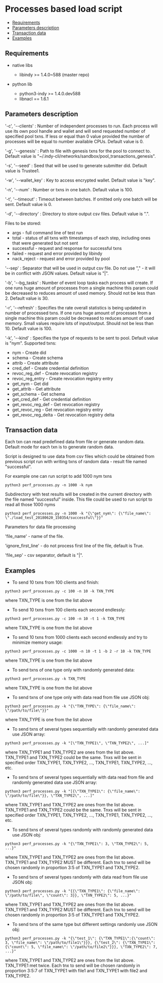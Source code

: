 # Processes based load script

* [Requirements](#requirements)
* [Parameters description](#parameters-description)
* [Transaction data](#transaction-data)
* [Examples](#examples)

## Requirements

* native libs
    * libindy >= 1.4.0~588 (master repo)

* python lib
    * python3-indy >= 1.4.0.dev588
    * libnacl == 1.6.1
    
## Parameters description

'-c', '--clients' : Number of independent processes to run.
Each process will use its own pool handle and wallet and will send requested number of specified pool txns.
If less or equal than 0 value provided the number of processes will be equal to number available CPUs.
Default value is 0.

'-g', '--genesis' : Path to file with genesis txns for the pool to connect to. Default value is "~/.indy-cli/networks/sandbox/pool_transactions_genesis".

'-s', '--seed' : Seed that will be used to generate submitter did. Default value is Trustee1.

'-w', '--wallet_key' : Key to access encrypted wallet. Default value is "key".

'-n', '--num' : Number or txns in one batch. Default value is 100.

'-t', '--timeout' : Timeout between batches. If omitted only one batch will be sent. Default value is 0.

'-d', '--directory' : Directory to store output csv files. Default value is ".".

Files to be stored:
* args - full command line of test run
* total - status of all txns with timestamps of each step, including ones that were generated but not sent
* successful - request and response for successful txns
* failed - request and error provided by libindy
* nack_reject - request and error provided by pool

'--sep' : Separator that will be used in output csv file.
Do not use "," - it will be in conflict with JSON values. Default value is "|".

'-b', '--bg_tasks' : Number of event loop tasks each process will create.
If one runs huge amount of processes from a single machine this param could be decreased to reduces amount of used memory.
Should not be less than 2. Default value is 30.

'-r', '--refresh' : Specifies the rate overall statistics is being updated in number of processed txns.
If one runs huge amount of processes from a single machine this param could be decreased to reduces amount of used memory.
Small values require lots of input/output.
Should not be less than 10. Default value is 100.

'-k', '--kind' : Specifies the type of requests to be sent to pool. Default value is "nym".
Supported txns:
* nym - Create did
* schema - Create schema
* attrib - Create attribute
* cred_def - Create credential definition
* revoc_reg_def - Create revocation registry
* revoc_reg_entry - Create revocation registry entry
* get_nym - Get did
* get_attrib - Get attribute
* get_schema - Get schema
* get_cred_def - Get credential definition
* get_revoc_reg_def - Get revocation registry
* get_revoc_reg - Get revocation registry entry
* get_revoc_reg_delta - Get revocation registry delta

## Transaction data
Each txn can read predefined data from file or generate random data.
Default mode for each txn is to generate random data.

Script is designed to use data from csv files which
could be obtained from previous script run with writing txns of random data - result file named "successful".

For example one can run script to add 1000 nym txns
```
python3 perf_processes.py -n 1000 -k nym
```
Subdirectory with test results will be created
in the current directory with the file named "successful" inside.
This file could be used to run script to read all those 1000 nyms
```
python3 perf_processes.py -n 1000 -k "{\"get_nym\": {\"file_name\": \"./load_test_20180620_150354/successful\"}}"
```
Parameters for data file processing

'file_name' - name of the file.

'ignore_first_line' - do not process first line of the file, default is True.

'file_sep' - csv separator, default is "|".


## Examples

* To send 10 txns from 100 clients and finish:
```
python3 perf_processes.py -c 100 -n 10 -k TXN_TYPE
```
where TXN_TYPE is one from the list above

* To send 10 txns from 100 clients each second endlessly:
```
python3 perf_processes.py -c 100 -n 10 -t 1 -k TXN_TYPE
```
where TXN_TYPE is one from the list above

* To send 10 txns from 1000 clients each second endlessly and try to minimize memory usage:
```
python3 perf_processes.py -c 1000 -n 10 -t 1 -b 2 -r 10 -k TXN_TYPE
```
where TXN_TYPE is one from the list above

* To send txns of one type only with randomly generated data:
```
python3 perf_processes.py -k TXN_TYPE
```
where TXN_TYPE is one from the list above

* To send txns of one type only with data read from file use JSON obj:
```
python3 perf_processes.py -k "{\"TXN_TYPE\": {\"file_name\": \"/path/to/file\"}}"
```
where TXN_TYPE is one from the list above

* To send txns of several types sequentially with randomly generated data use JSON array:
```
python3 perf_processes.py -k "[\"TXN_TYPE1\", \"TXN_TYPE2\", ...]"
```
where TXN_TYPE1 and TXN_TYPE2 are ones from the list above. TXN_TYPE1 and TXN_TYPE2 could be the same.
Tnxs will be sent in specified order TXN_TYPE1, TXN_TYPE2, ..., TXN_TYPE1, TXN_TYPE2, ..., etc.

* To send txns of several types sequentially with data read from file and randomly generated data use JSON array:
```
python3 perf_processes.py -k "[{\"TXN_TYPE1\": {\"file_name\": \"/path/to/file\"}}, \"TXN_TYPE2\", ...]"
```
where TXN_TYPE1 and TXN_TYPE2 are ones from the list above. TXN_TYPE1 and TXN_TYPE2 could be the same.
Tnxs will be sent in specified order TXN_TYPE1, TXN_TYPE2, ..., TXN_TYPE1, TXN_TYPE2, ..., etc.

* To send txns of several types randomly with randomly generated data use JSON obj:
```
python3 perf_processes.py -k "{\"TXN_TYPE1\": 3, \"TXN_TYPE2\": 5, ...}"
```
where TXN_TYPE1 and TXN_TYPE2 are ones from the list above. TXN_TYPE1 and TXN_TYPE2 MUST be different.
Each tnx to send will be chosen randomly in proportion 3:5 of TXN_TYPE1 and TXN_TYPE2.

* To send txns of several types randomly with data read from file use JSON obj:
```
python3 perf_processes.py -k "{{\"TXN_TYPE1\": {\"file_name\": \"/path/to/file\", \"count\": 3}}, \"TXN_TYPE2\": 5, ...}"
```
where TXN_TYPE1 and TXN_TYPE2 are ones from the list above. TXN_TYPE1 and TXN_TYPE2 MUST be different.
Each tnx to send will be chosen randomly in proportion 3:5 of TXN_TYPE1 and TXN_TYPE2.

* To send txns of the same type but different settings randomly use JSON obj:
```
python3 perf_processes.py -k "{\"test_1\": {\"TXN_TYPE1\":{\"count\": 3, \"file_name\": \"/path/to/file1\"}}}, {\"test_2\": {\"TXN_TYPE1\":{\"count\": 5, \"file_name\": \"/path/to/file2\"}}}, \"TXN_TYPE2\": 7, ...}"
```
where TXN_TYPE1 and TXN_TYPE2 are ones from the list above. TXN_TYPE1 met twice.
Each tnx to send will be chosen randomly in proportion 3:5:7 of TXN_TYPE1 with file1 and TXN_TYPE1 with file2 and TXN_TYPE2.
